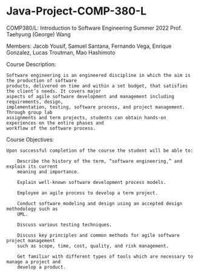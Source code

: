# Java-Project-COMP-380-L

COMP380/L: Introduction to Software Engineering 
Summer 2022 
Prof. Taehyung (George) Wang

Members: Jacob Yousif, Samuel Santana, Fernando Vega, Enrique Gonzalez, Lucas Troutman, Mao Hashimoto


Course Description:

    Software engineering is an engineered discipline in which the aim is the production of software 
    products, delivered on time and within a set budget, that satisfies the client’s needs. It covers major 
    aspects of agile software development and management including requirements, design, 
    implementation, testing, software process, and project management. Through group lab 
    assignments and term projects, students can obtain hands-on experiences on the entire phases and 
    workflow of the software process. 

Course Objectives:

    Upon successful completion of the course the student will be able to: 

        Describe the history of the term, “software engineering,” and explain its current 
        meaning and importance. 

        Explain well-known software development process models. 

        Employee an agile process to develop a term project. 

        Conduct software modeling and design using an accepted design methodology such as 
        UML. 

        Discuss various testing techniques. 

        Discuss key principles and common methods for agile software project management 
        such as scope, time, cost, quality, and risk management. 

        Get familiar with different types of tools which are necessary to manage a project and 
        develop a product. 
